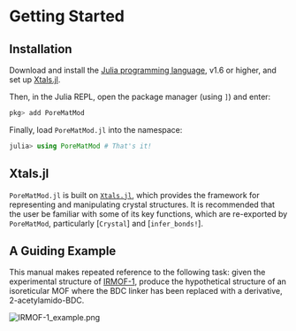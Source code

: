 # Getting Started

## Installation

Download and install the [Julia programming language](https://julialang.org/), v1.6 or higher, and set up [Xtals.jl](https://simonensemble.github.io/Xtals.jl/dev/).

Then, in the Julia REPL, open the package manager (using `]`) and enter:

```julia
pkg> add PoreMatMod
```

Finally, load `PoreMatMod.jl` into the namespace:

```julia
julia> using PoreMatMod # That's it!
```

## Xtals.jl

`PoreMatMod.jl` is built on [`Xtals.jl`](https://github.com/SimonEnsemble/Xtals.jl), which provides the framework for representing and manipulating crystal structures. 
It is recommended that the user be familiar with some of its key functions, which are re-exported by `PoreMatMod`, particularly [`Crystal`] and [`infer_bonds!`].


## A Guiding Example

This manual makes repeated reference to the following task: given the experimental structure of [IRMOF-1](../../assets/start/IRMOF-1.cif), produce the hypothetical structure of an isoreticular MOF where the BDC linker has been replaced with a derivative, 2-acetylamido-BDC.

![IRMOF-1_example.png](../../assets/start/IRMOF-1_example.png)
